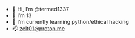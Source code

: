- 👋 Hi, I’m @termed1337
- 👀 I’m 13
- 🌱 I’m currently learning python/ethical hacking
- 📫 zelt01@proton.me

